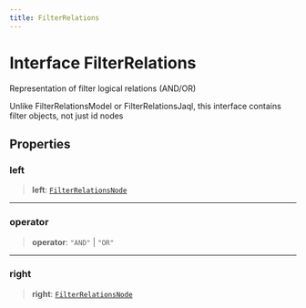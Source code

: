 ```yaml
---
title: FilterRelations
---
```


# Interface FilterRelations

Representation of filter logical relations (AND/OR)

Unlike FilterRelationsModel or FilterRelationsJaql,
this interface contains filter objects, not just id nodes

## Properties

### left

> **left**: [`FilterRelationsNode`](../type-aliases/type-alias.FilterRelationsNode.md)

***

### operator

> **operator**: `"AND"` \| `"OR"`

***

### right

> **right**: [`FilterRelationsNode`](../type-aliases/type-alias.FilterRelationsNode.md)
